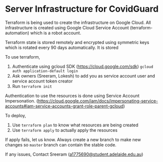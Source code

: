 Server Infrastructure for CovidGuard
==================================================

Terraform is being used to create the infrastructure on Google Cloud. All
infrastructure is created using Google Cloud Service Account
(terraform-automation) which is a robot account.

Terraform state is stored remotely and encrypted using symmetric keys which is
rotated every 90 days automatically.  It is stored

To use terraform,

1. Authenticate using gcloud SDK (https://cloud.google.com/sdk)
    `gcloud auth application-default login`
2. Ask owners (Sreeram, Lokesh) to add you as service account user and service
   account token creator
3. Run `terraform init`

Authentication to use the resources is done using Service Account
Impersonation. (https://cloud.google.com/iam/docs/impersonating-service-accounts#iam-service-accounts-grant-role-parent-gcloud)


To deploy,
1. Use `terraform plan` to know what resources are being created
2. Use `terraform apply` to actually apply the resources

If apply fails, let us know. Always create a new branch to make new changes so
`master` branch can contain the stable code.

If any issues, Contact Sreeram (a1775690@student.adelaide.edu.au)
